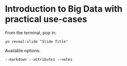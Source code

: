 
# Introduction to Big Data with practical use-cases

From the terminal, pop in:

  ```yo reveal:slide "Slide Title"```

Available options:

 ```--markdown --attributes --notes```
